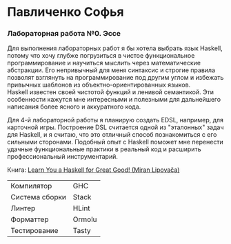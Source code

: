 # Павличенко Софья

### Лабораторная работа №0. Эссе

Для выполнения лабораторных работ я бы хотела выбрать язык Haskell, потому что хочу глубже погрузиться в чистое функциональное программирование и научиться мыслить через математические абстракции.
Его непривычный для меня синтаксис и строгие правила позволят взглянуть на программирование под другим углом и избежать привычных шаблонов из объектно-ориентированных языков.  
Haskell известен своей чистотой функций и ленивой семантикой. Эти особенности кажутся мне интересными и полезными для дальнейшего написания более ясного и аккуратного кода.

Для 4-й лабораторной работы я планирую создать EDSL, например, для карточной игры. Построение DSL считается одной из "эталонных" задач для Haskell, и я считаю, что это отличный способ познакомиться с его сильными сторонами. Подобный опыт с Haskell поможет мне перенести удачные функциональные практики в реальный код и расширить профессиональный инструментарий.


Книга: [Learn You a Haskell for Great Good! (Miran Lipovača)](https://library.tsilikin.ru/%D0%A2%D0%B5%D1%85%D0%BD%D0%B8%D0%BA%D0%B0/%D0%9F%D1%80%D0%BE%D0%B3%D1%80%D0%B0%D0%BC%D0%BC%D0%B8%D1%80%D0%BE%D0%B2%D0%B0%D0%BD%D0%B8%D0%B5/Haskell%20and%20functional%20programming/%D0%98%D0%B7%D1%83%D1%87%D0%B0%D0%B9%20Haskell%20%D0%B2%D0%BE%20%D0%B8%D0%BC%D1%8F%20%D0%B4%D0%BE%D0%B1%D1%80%D0%B0.pdf)  

|        |  |
|-----------------|------------|
| Компилятор      | GHC        |
| Система сборки  | Stack      |
| Линтер          | HLint      |
| Форматтер       | Ormolu     |
| Тестирование    | Tasty      |
